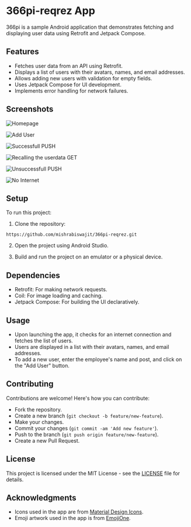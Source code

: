 # 366pi-reqrez App

366pi is a sample Android application that demonstrates fetching and displaying user data using Retrofit and Jetpack Compose.

## Features

- Fetches user data from an API using Retrofit.
- Displays a list of users with their avatars, names, and email addresses.
- Allows adding new users with validation for empty fields.
- Uses Jetpack Compose for UI development.
- Implements error handling for network failures.

## Screenshots
![Homepage](/sample/Screenshot_2024-07-11-22-10-40-270_com.example.a366pi.jpg)

![Add User](/sample/Screenshot_2024-07-11-22-10-45-845_com.example.a366pi.jpg)

![Successfull PUSH](/sample/Screenshot_2024-07-11-22-11-00-051_com.example.a366pi.jpg)

![Recalling the userdata GET](/sample/Screenshot_2024-07-11-22-11-04-533_com.example.a366pi.jpg)

![Unsuccessfull PUSH](/sample/Screenshot_2024-07-11-22-11-34-783_com.example.a366pi.jpg)

![No Internet](/sample/Screenshot_2024-07-11-22-11-14-666_com.example.a366pi.jpg)

## Setup

To run this project:

1. Clone the repository:

```shell
https://github.com/mishrabiswajit/366pi-reqrez.git
```

2. Open the project using Android Studio.

3. Build and run the project on an emulator or a physical device.

## Dependencies

- Retrofit: For making network requests.
- Coil: For image loading and caching.
- Jetpack Compose: For building the UI declaratively.

## Usage

- Upon launching the app, it checks for an internet connection and fetches the list of users.
- Users are displayed in a list with their avatars, names, and email addresses.
- To add a new user, enter the employee's name and post, and click on the "Add User" button.

## Contributing

Contributions are welcome! Here's how you can contribute:
- Fork the repository.
- Create a new branch (`git checkout -b feature/new-feature`).
- Make your changes.
- Commit your changes (`git commit -am 'Add new feature'`).
- Push to the branch (`git push origin feature/new-feature`).
- Create a new Pull Request.

## License

This project is licensed under the MIT License - see the [LICENSE](LICENSE) file for details.

## Acknowledgments

- Icons used in the app are from [Material Design Icons](https://material.io/resources/icons/).
- Emoji artwork used in the app is from [EmojiOne](https://www.emojione.com/).

